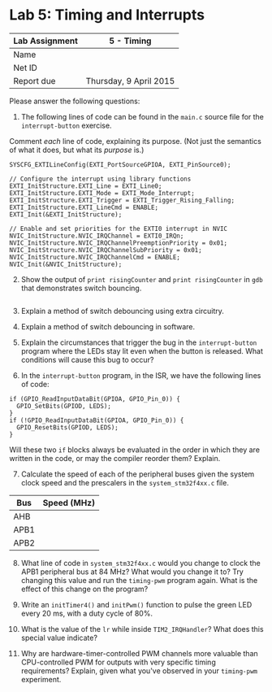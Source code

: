 Lab 5: Timing and Interrupts
============================

Lab Assignment | 5 - Timing
-------------- | -----------------------
Name             |
Net ID           |
Report due       | Thursday, 9 April 2015


Please answer the following questions:

1) The following lines of code can be found in the `main.c` source file for the `interrupt-button` exercise.

Comment *each* line of code, explaining its purpose. (Not just the semantics of what it does, but what its *purpose* is.)

```
SYSCFG_EXTILineConfig(EXTI_PortSourceGPIOA, EXTI_PinSource0);

// Configure the interrupt using library functions
EXTI_InitStructure.EXTI_Line = EXTI_Line0;
EXTI_InitStructure.EXTI_Mode = EXTI_Mode_Interrupt;
EXTI_InitStructure.EXTI_Trigger = EXTI_Trigger_Rising_Falling;
EXTI_InitStructure.EXTI_LineCmd = ENABLE;
EXTI_Init(&EXTI_InitStructure);

// Enable and set priorities for the EXTI0 interrupt in NVIC
NVIC_InitStructure.NVIC_IRQChannel = EXTI0_IRQn;
NVIC_InitStructure.NVIC_IRQChannelPreemptionPriority = 0x01;
NVIC_InitStructure.NVIC_IRQChannelSubPriority = 0x01;
NVIC_InitStructure.NVIC_IRQChannelCmd = ENABLE;
NVIC_Init(&NVIC_InitStructure);                                 
```

2) Show the output of `print risingCounter` and `print risingCounter` in `gdb` that demonstrates switch bouncing.


```

```

3) Explain a method of switch debouncing using extra circuitry.


4) Explain a method of switch debouncing in software.


5) Explain the circumstances that trigger the bug in the
`interrupt-button` program where the LEDs stay lit even
when the button is released. What conditions will cause
this bug to occur?

6) In the `interrupt-button` program, in the ISR, we
have the following lines of code:

```
if (GPIO_ReadInputDataBit(GPIOA, GPIO_Pin_0)) {
  GPIO_SetBits(GPIOD, LEDS);
}
if (!GPIO_ReadInputDataBit(GPIOA, GPIO_Pin_0)) {
  GPIO_ResetBits(GPIOD, LEDS);
}
```

Will these two `if` blocks always be evaluated in the
order in which they are written in the code, or
may the compiler reorder them? Explain.

7) Calculate the speed of each of the peripheral buses
given the system clock speed and the prescalers
in the `system_stm32f4xx.c` file.

Bus   | Speed (MHz)
----- |------------
AHB   |
APB1  |
APB2  |



8) What line of code in `system_stm32f4xx.c` would you
change to clock the APB1 peripheral bus at 84 MHz? What would you change it to? Try changing this value and run the
`timing-pwm` program again. What is the effect of this change
on the program?


9) Write an `initTimer4()` and `initPwm()` function to pulse the green LED every 
20 ms, with a duty cycle of 80%.


10) What is the value of the `lr` while inside `TIM2_IRQHandler`? What
does this special value indicate?

11) Why are hardware-timer-controlled PWM channels more valuable than CPU-controlled PWM 
for outputs with very specific timing requirements? Explain, given what you've observed in your `timing-pwm` experiment.


